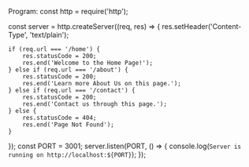 Program:
const http = require('http');

const server = http.createServer((req, res) => {
    res.setHeader('Content-Type', 'text/plain');

    if (req.url === '/home') {
        res.statusCode = 200;
        res.end('Welcome to the Home Page!');
    } else if (req.url === '/about') {
        res.statusCode = 200;
        res.end('Learn more About Us on this page.');
    } else if (req.url === '/contact') {
        res.statusCode = 200;
        res.end('Contact us through this page.');
    } else {
        res.statusCode = 404;
        res.end('Page Not Found');
    }
});
const PORT = 3001;
server.listen(PORT, () => {
    console.log(`Server is running on http://localhost:${PORT}`);
});
